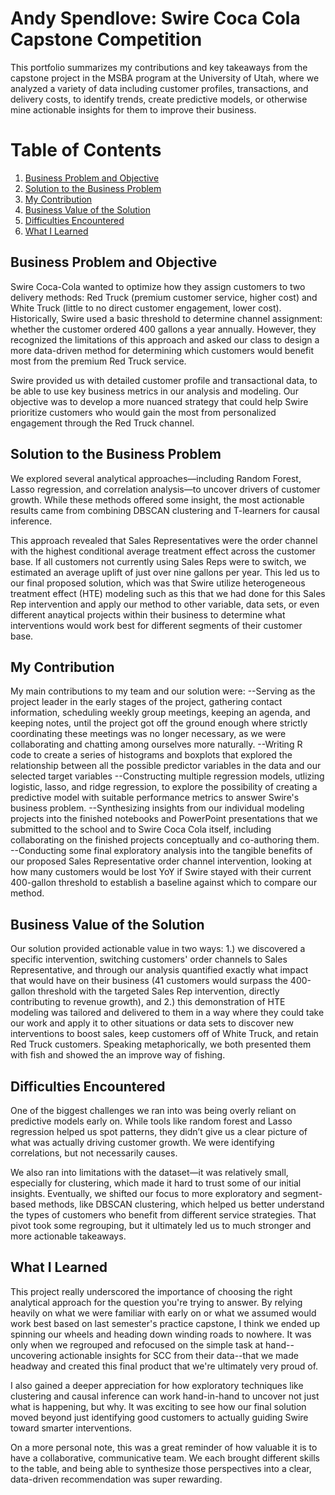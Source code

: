 # Andy Spendlove: Swire Coca Cola Capstone Competition
This portfolio summarizes my contributions and key takeaways from the capstone project in the MSBA program at the University of Utah, where we analyzed a variety of data including customer profiles, transactions, and delivery costs, to identify trends, create predictive models, or otherwise mine actionable insights for them to improve their business.

# Table of Contents

1. [Business Problem and Objective](#business-problem-and-objective)
2. [Solution to the Business Problem](#solution-to-the-business-problem)
3. [My Contribution](#my-contribution)
4. [Business Value of the Solution](#business-value-of-the-solution)
5. [Difficulties Encountered](#difficulties-encountered)
6. [What I Learned](#what-i-learned)

## Business Problem and Objective

Swire Coca-Cola wanted to optimize how they assign customers to two delivery methods: Red Truck (premium customer service, higher cost) and White Truck (little to no direct customer engagement, lower cost). Historically, Swire used a basic threshold to determine channel assignment: whether the customer ordered 400 gallons a year annually. However, they recognized the limitations of this approach and asked our class to design a more data-driven method for determining which customers would benefit most from the premium Red Truck service.

Swire provided us with detailed customer profile and transactional data, to be able to use key business metrics in our analysis and modeling. Our objective was to develop a more nuanced strategy that could help Swire prioritize customers who would gain the most from personalized engagement through the Red Truck channel.


## Solution to the Business Problem

We explored several analytical approaches—including Random Forest, Lasso regression, and correlation analysis—to uncover drivers of customer growth. While these methods offered some insight, the most actionable results came from combining DBSCAN clustering and T-learners for causal inference.

This approach revealed that Sales Representatives were the order channel with the highest conditional average treatment effect across the customer base. If all customers not currently using Sales Reps were to switch, we estimated an average uplift of just over nine gallons per year. This led us to our final proposed solution, which was that Swire utilize heterogeneous treatment effect (HTE) modeling such as this that we had done for this Sales Rep intervention and apply our method to other variable, data sets, or even different anaytical projects within their business to determine what interventions would work best for different segments of their customer base.


## My Contribution

My main contributions to my team and our solution were:
--Serving as the project leader in the early stages of the project, gathering contact information, scheduling weekly group meetings, keeping an agenda, and keeping notes, until the project got off the ground enough where strictly coordinating these meetings was no longer necessary, as we were collaborating and chatting among ourselves more naturally.
--Writing R code to create a series of histograms and boxplots that explored the relationship between all the possible predictor variables in the data and our selected target variables
--Constructing multiple regression models, utlizing logistic, lasso, and ridge regression, to explore the possibility of creating a predictive model with suitable performance metrics to answer Swire's business problem.
--Synthesizing insights from our individual modeling projects into the finished notebooks and PowerPoint presentations that we submitted to the school and to Swire Coca Cola itself, including collaborating on the finished projects conceptually and co-authoring them.
--Conducting some final exploratory analysis into the tangible benefits of our proposed Sales Representative order channel intervention, looking at how many customers would be lost YoY if Swire stayed with their current 400-gallon threshold to establish a baseline against which to compare our method.


## Business Value of the Solution

Our solution provided actionable value in two ways: 1.) we discovered a specific intervention, switching customers' order channels to Sales Representative, and through our analysis quantified exactly what impact that would have on their business (41 customers would surpass the 400-gallon threshold with the targeted Sales Rep intervention, directly contributing to revenue growth), and 2.) this demonstration of HTE modeling was tailored and delivered to them in a way where they could take our work and apply it to other situations or data sets to discover new interventions to boost sales, keep customers off of White Truck, and retain Red Truck customers. Speaking metaphorically, we both presented them with fish and showed the an improve way of fishing.


## Difficulties Encountered

One of the biggest challenges we ran into was being overly reliant on predictive models early on. While tools like random forest and Lasso regression helped us spot patterns, they didn’t give us a clear picture of what was actually driving customer growth. We were identifying correlations, but not necessarily causes.

We also ran into limitations with the dataset—it was relatively small, especially for clustering, which made it hard to trust some of our initial insights. Eventually, we shifted our focus to more exploratory and segment-based methods, like DBSCAN clustering, which helped us better understand the types of customers who benefit from different service strategies. That pivot took some regrouping, but it ultimately led us to much stronger and more actionable takeaways.


## What I Learned

This project really underscored the importance of choosing the right analytical approach for the question you're trying to answer. By relying heavily on what we were familiar with early on or what we assumed would work best based on last semester's practice capstone, I think we ended up spinning our wheels and heading down winding roads to nowhere. It was only when we regrouped and refocused on the simple task at hand--uncovering actionable insights for SCC from their data--that we made headway and created this final product that we're ultimately very proud of.

I also gained a deeper appreciation for how exploratory techniques like clustering and causal inference can work hand-in-hand to uncover not just what is happening, but why. It was exciting to see how our final solution moved beyond just identifying good customers to actually guiding Swire toward smarter interventions.

On a more personal note, this was a great reminder of how valuable it is to have a collaborative, communicative team. We each brought different skills to the table, and being able to synthesize those perspectives into a clear, data-driven recommendation was super rewarding.
